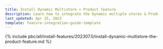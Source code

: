 ```yaml
---
title: Install Dynamic Multistore + Product feature
description: Learn how to integrate the Dynamic multiple stores & Product feature into a Spryker project.
last_updated: Apr 25, 2023
template: feature-integration-guide-template
---
```


{% include pbc/all/install-features/202307.0/install-dynamic-multistore-the-product-feature.md %} <!-- To edit, see /_includes/pbc/all/install-features/202307.0/install-dynamic-multistore-the-product-feature.md -->
